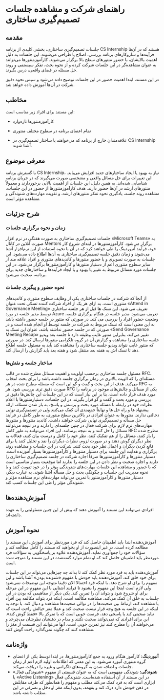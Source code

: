 # راهنمای شرکت و مشاهده جلسات تصمیم‌گیری ساختاری


## مقدمه

جلسات تصمیم‌گیری ساختاری، بخشی کلیدی از برنامه CS Internship هستند که در آن‌ها فرآیندها و سازوکارهای برنامه بررسی، اصلاح یا طراحی می‌شوند. این جلسات به دلیل اهمیت بالایشان، با حضور منتورهای سطح بالا برگزار می‌شوند. کارآموزمنتورها می‌توانند به عنوان مشاهده‌گر در این جلسات شرکت کرده و از نحوه بحث، تفکر سیستمی و روند حل مسئله در فضای واقعی، درس بگیرند.

در این مستند، ابتدا اهمیت حضور در این جلسات توضیح داده می‌شود و سپس نحوه دقیق شرکت در آن‌ها آموزش داده خواهد شد.

## مخاطب

این مستند برای افراد زیر مناسب است:

- کارآموزمنتورها تازه‌وارد

+ تمام اعضای برنامه در سطوح مختلف منتوری

- علاقه‌مندان خارج از برنامه که می‌خواهند با ساختار تصمیم‌گیری در CS Internship آشنا شوند.



## معرفی موضوع

با گسترش برنامه CS Internship، نیاز به بهبود یا ایجاد ساختارهای جدید افزایش می‌یابد. این تغییرات برای حل مسائل واقعی و مشخصی صورت می‌گیرند که در جریان برنامه شناسایی شده‌اند. به همین دلیل، این جلسات از اهمیت بالایی برخوردارند و معمولاً منتورهای ارشد در آن‌ها حضور دارند.
هدف کارآموزمنتورها از حضور در این جلسات، مشاهده روند جلسه، یادگیری نحوه تفکر منتورهای ارشد، و تقویت مهارت‌های شنوندگی و مشاهده مؤثر است.



## شرح جزئیات

### زمان و نحوه برگزاری جلسات
جلسات تصمیم‌گیری ساختاری به صورت هفتگی در نرم افزار «Microsoft Teams» به صورت آنلاین در کانال Mentors برگزار می‌شود. کارآموزمنتورها در ابتدای شروع کار خود، فرآیند آنبوردینگ را طی خواهند کرد که در آن با نحوه استفاده از این نرم‌افزار آشنا می‌شوند و زمان دقیق جلسه تصمیم‌گیری ساختاری به آن‌ها اطلاع داده می‌شود. این جلسات به صورت تصویری و با حضور منتورها و کاندیدهای منتوری و افراد علاقه مند از سایر سطوح منتوری اعم از دستیار منتورها و کارآموزمنتورها برگزار می‌شود. در این جلسات مورد مسائل مربوط به تغییر یا بهبود و یا ایجاد فرآیندها و ساختارهای جدید برای برنامه، صحبت می‌شود.

### نحوه حضور و پیگیری جلسات
از آنجا که شرکت در جلسات ساختاری یکی از وظایف سطوح منتوری و کاندیدهای منتوری است، به ازای هر یک از افراد شرکت کننده تسکی تحت عنوان «Attend in Governance Meeting» تعریف می شود. این تسک ها قبل از هر جلسه ساختاری توسط مدیر جلسه در بورد Azure تعریف می‌شود.
مدیر جلسه در هنگام برگزاری جلسه، وضعیت حضور افراد را بررسی می کند. در صورتی که منتور در جلسه حضور داشته باشد به این معنی است که تسک مربوط به شرکت در جلسه توسط او انجام شده است و در صورتی که در جلسه حضور نداشته باشد، عنوان این تسک به «Send Governance Meeting Recap» تغییر می‌کند، بنابراین منتور غایب وظیفه دارد تا جلسه بعد ویدیو جلسه ساختاری را مشاهده و گزارش آن در گروه تلگرامی منتورها ارسال کند. در صورتی که منتور غایب نتواند ویدیو جلسه ساختاری را مشاهده کند باید به مسئول جلسه اطلاع دهد تا تسک اش به هفته بعد منتقل شود و هفته بعد باید گزارش را ارسال کند.

### ساختار جلسه و نقش‌ها
مسئول جلسه ساختاری برحسب اولویت و اهمیت مسائل مطرح شده در قالب RFC، مسئله‌ای را که الویت بالاتری در زمان برگزاری جلسه داشته باشد را برای بحث انتخاب می‌کند. هدف از این بحث و گفت و گو این است که مسئله مطرح شده در هر RFC به صورت دقیق تری بررسی شود. هر RFC یکی از مسائل و چالش‌های موجود در برنامه را مورد هدف قرار داده است. بنا بر این نیاز است که در این جلسات این چالش‌ها دقیق تر بررسی و مورد بحث و گفت و گو قرار بگیرند. در این جلسات، دستیارمنتورها با اعلام نظرات خود در رابطه با مسئله مورد بحث و پرسش و پاسخ، به باز شدن مسئله، ارائه پیشنهاد ها و راه حل ها و نهایتاً جمع‌بندی آن کمک می‌کنند ولی در تصمیم‌گیری نهایی دخالتی ندار‌ند. منتورها به عنوان افرادی در بالاترین سطح منتوری، به طور کامل در فرآیند حل مسأله و تصمیم‌گیری نهایی شرکت خواهند داشت. کاندید منتورها و منتورها مهارت‌‌های نرم لازم برای شرکت فعال در چنین جلسه‌ای را دارند و در نتیجه می‌توانند مسائل را حل کنند و به نتیجه برسانند. این افراد می‌توانند به طور کامل RFC مطرح شده را باز کنند، مسائل را از هم تفکیک کنند، نظر خود را کامل و درست بیان کنند، فعالانه به نظر دیگران گوش دهند و در صورت لزوم، نظرات دیگران را نقد و تحلیل کنند یا برای قانع کردن دیگران و اعمال نظر خود بحث کنند. شرکت در این جلسات و مشاهده روند برگزاری و هدایت این جلسه برای دستیار منتورها و کارآموزمنتورها بسیار آموزنده است. دستیار منتورها و کارآموزمنتورها صرفاً اجازه شرکت در جلسه تصمیم‌گیری ساختاری را دارند و اجازه صحبت و نظر دادن در این جلسه را ندارند اما موقعیت بسیار مناسبی‌ است که با حضور و مشاهده این جلسات مهارت‌های شنوندگی مؤثر را در خود تقویت کنند و با نحوه مدیریت این جلسات و چگونگی بحث و حل مسأله آشنا شوند. به عبارت دیگر، دستیار منتورها و کارآموزمنتور با تمرین می‌تواند مهارت‌های نرم مشاهده مؤثر و شنوندگی مؤثر را طی این جلسات کسب کند.


## آموزش‌دهنده‌ها

افرادی می‌توانند این مستند را آموزش دهند که پیش از این چنین مسئولیتی را به عهده داشته‌اند.

## نحوه آموزش

آموزش‌دهنده ابتدا باید اطمینان حاصل کند که فرد موردنظر برای آموزش، این مستند را مطالعه کرده است. در غیر اینصورت از او بخواهید که مستند را کامل مطالعه کند و سؤالات خود را جمع‌آوری نماید. آموزش‌دهنده علاوه بر پاسخگویی به سؤالات فرد موردنظر باید اطمینان حاصل کند که او تمام موارد گفته‌شده در این مستند را متوجه شده است.

آموزش‌دهنده باید به فرد مورد نظر کمک کند تا بداند چه چیزهایی می‌تواند در این جلسات برای خود خلق کند. آموزش‌دهنده باید خودش با مفهوم «شنونده بودن» آشنا باشد و این مفهوم را برای او شرح دهد. با اینکه فرد احتمالا الان دقیقا متوجه این توضیحات نمی‌شود ولی لازم است اینجا این مفهوم را بشنود تا فرایند آشنایی با این مفهوم در این مرحله برای او شروع شود و بتواند آن را تمرین کند. یکی دیگر از مفاهیمی که بودن در این جلسات به خلق آن کمک می‌کند، مشاهده مکالمه است. اینکه فرد بتواند مکالمه بین افراد با مشاهده کند، ارتباط بین صحبت‌ها را در توالی صحبت‌ها مشاهده و دنبال کند. با توجه به اینکه در این جلسه به هیچ وجه قرار نیست صحبت کند و عملا مغز خیالش راحت‌ است که نباید صحبتی کند یا پاسخی دهد، فرصت خوبی است که با تمرکز بالا «فقط گوش کند». این برای افرادی که نمی‌توانند صحبت نکنند و مدام در ذهنشان نظرشان می‌چرخد و می‌خواهند آن را مطرح کنند نیز تمرین خوبی است. آنها می‌توانند این قسمت از مغز را مشاهده کنند که چگونه نمی‌گذارد راحت گوش کنند.

## واژه‌نامه

- **آنبوردینگ:** کارآموز هنگام ورود به جمع کارآموزمنتورها،‌ در ابتدا توسط یکی از اعضای گروه منتوری آنبورد می‌شود. به این معنی که اطلاعات اولیه لازم اعم از زمان جلسات و اضافه شدن به گروه‌های تلگرامی و غیره را دریافت می‌کند.
- **شنوندگی:** شوندگی مفهومی است که به عنوان قسمتی از مفهوم «شنوندگی فعال» یا «Active Listening» در این مستند از آن استفاده شده‌است. شنوندگی فعال ابزاری است که به فرد کمک می‌کند مطلب و مفهوم را همانطور که طرف مقابلش در ذهن خودش دارد درک کند و بفهمد، بدون اینکه مغز او دخل و تصرفی در این مطلب داشته باشد.
